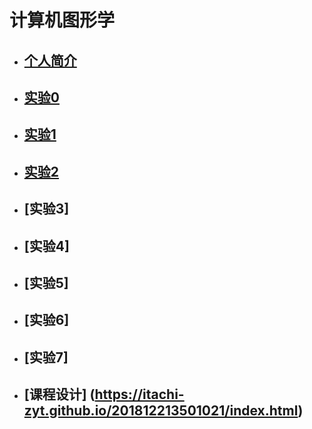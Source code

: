 # 计算机图形学

* ## [个人简介]()  

* ## [实验0](https://itachi-zyt.github.io/little%20dog.png)  
 
* ## [实验1](https://itachi-zyt.github.io/%E5%AE%9E%E9%AA%8C%E4%B8%80.html)

* ## [实验2](https://itachi-zyt.github.io/201812213501021/index.html)    

* ## [实验3]

* ## [实验4] 

* ## [实验5] 

* ## [实验6] 

* ## [实验7] 

* ## [课程设计] (https://itachi-zyt.github.io/201812213501021/index.html)
